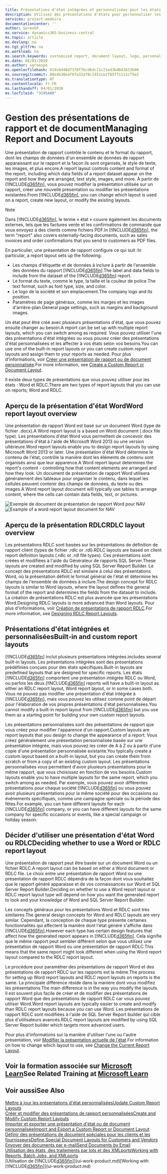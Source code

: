 ```yaml
---
title: Présentations d'état intégrées et personnalisées pour les états et les documents | Microsoft Docs
description: Utilisez des présentations d'états pour personnaliser les documents, par exemple, pour personnaliser la police, le logo, ou la mise en page des fichiers PDF que vous envoyez aux clients.
services: project-madeira
documentationcenter: ''
author: SorenGP
ms.service: dynamics365-business-central
ms.topic: article
ms.devlang: na
ms.tgt_pltfrm: na
ms.workload: na
ms.search.keywords: customized report, document layout, logo, personalize
ms.date: 04/01/2020
ms.author: sgroespe
ms.openlocfilehash: 419c6d48d7370f7bcd6dc21c21ed3bd8d3833b00
ms.sourcegitcommit: 88e4b30eaf6fa32af0c1452ce2f85ff1111c75e2
ms.translationtype: HT
ms.contentlocale: fr-FR
ms.lasthandoff: 04/01/2020
ms.locfileid: "3195460"
---
```

# <a name="managing-report-and-document-layouts"></a><span data-ttu-id="fe296-103">Gestion des présentations de rapport et de document</span><span class="sxs-lookup"><span data-stu-id="fe296-103">Managing Report and Document Layouts</span></span>
<span data-ttu-id="fe296-104">Une présentation de rapport contrôle le contenu et le format du rapport, dont les champs de données d'un ensemble de données de rapport apparaissant sur le rapport et la façon ils sont organisés, le style de texte, les images, et plus encore.</span><span class="sxs-lookup"><span data-stu-id="fe296-104">A report layout controls content and format of the report, including which data fields of a report dataset appear on the report and how they are arranged, text style, images, and more.</span></span> <span data-ttu-id="fe296-105">À partir de [!INCLUDE[d365fin](includes/d365fin_md.md)], vous pouvez modifier la présentation utilisée sur un rapport, créer une nouvelle présentation ou modifier les présentations existantes.</span><span class="sxs-lookup"><span data-stu-id="fe296-105">From [!INCLUDE[d365fin](includes/d365fin_md.md)], you can change which layout is used on a report, create new layout, or modify the existing layouts.</span></span>

> [!NOTE]  
>   <span data-ttu-id="fe296-106">Dans [!INCLUDE[d365fin](includes/d365fin_md.md)], le terme « état » couvre également les documents externes, tels que les factures vente et les confirmations de commande que vous envoyez à des clients comme fichiers PDF.</span><span class="sxs-lookup"><span data-stu-id="fe296-106">In [!INCLUDE[d365fin](includes/d365fin_md.md)], the term "report" also covers externally-facing documents, such as sales invoices and order confirmations that you send to customers as PDF files.</span></span>

<span data-ttu-id="fe296-107">En particulier, une présentation de rapport configure ce qui suit :</span><span class="sxs-lookup"><span data-stu-id="fe296-107">In particular, a report layout sets up the following:</span></span>

* <span data-ttu-id="fe296-108">Les champs d'étiquette et de données à inclure à partir de l'ensemble des données du rapport [!INCLUDE[d365fin](includes/d365fin_md.md)].</span><span class="sxs-lookup"><span data-stu-id="fe296-108">The label and data fields to include from the dataset of the [!INCLUDE[d365fin](includes/d365fin_md.md)] report.</span></span>
* <span data-ttu-id="fe296-109">Le format du texte, comme le type, la taille et la couleur de police.</span><span class="sxs-lookup"><span data-stu-id="fe296-109">The text format, such as font type, size, and color.</span></span>
* <span data-ttu-id="fe296-110">Le logo de la société et son emplacement.</span><span class="sxs-lookup"><span data-stu-id="fe296-110">The company logo and its position.</span></span>
* <span data-ttu-id="fe296-111">Paramètres de page généraux, comme les marges et les images d'arrière-plan.</span><span class="sxs-lookup"><span data-stu-id="fe296-111">General page settings, such as margins and background images.</span></span>

<span data-ttu-id="fe296-112">Un état peut être créé avec plusieurs présentations d'état, que vous pouvez ensuite changer au besoin.</span><span class="sxs-lookup"><span data-stu-id="fe296-112">A report can be set up with multiple report layouts, which you can switch among as required.</span></span> <span data-ttu-id="fe296-113">Vous pouvez utiliser l'une des présentations d'état intégrées ou vous pouvez créer des présentations d'état personnalisées et les affecter à vos états selon vos besoins.</span><span class="sxs-lookup"><span data-stu-id="fe296-113">You can use one of the built-in report layouts or you can create custom report layouts and assign them to your reports as needed.</span></span> <span data-ttu-id="fe296-114">Pour plus d'informations, voir [Créer une présentation de rapport ou de document personnalisée](ui-how-create-custom-report-layout.md).</span><span class="sxs-lookup"><span data-stu-id="fe296-114">For more information, see [Create a Custom Report or Document Layout](ui-how-create-custom-report-layout.md).</span></span>

<span data-ttu-id="fe296-115">Il existe deux types de présentations que vous pouvez utiliser pour les états : Word et RDLC.</span><span class="sxs-lookup"><span data-stu-id="fe296-115">There are two types of report layouts that you can use on reports; Word and RDLC.</span></span>

## <a name="word-report-layout-overview"></a><span data-ttu-id="fe296-116">Aperçu de la présentation d'état Word</span><span class="sxs-lookup"><span data-stu-id="fe296-116">Word report layout overview</span></span>
<span data-ttu-id="fe296-117">Une présentation de rapport Word est basé sur un document Word (type de fichier .docx).</span><span class="sxs-lookup"><span data-stu-id="fe296-117">A Word report layout is a based on Word document (.docx file type).</span></span> <span data-ttu-id="fe296-118">Les présentations d'état Word vous permettent de concevoir des présentations d'état à l'aide de Microsoft Word 2013 ou une version ultérieure.</span><span class="sxs-lookup"><span data-stu-id="fe296-118">Word report layouts enable you to design report layouts by using Microsoft Word 2013 or later.</span></span> <span data-ttu-id="fe296-119">Une présentation d'état Word détermine le contenu de l'état, contrôle la manière dont les éléments de contenu sont organisés ainsi que leur apparence.</span><span class="sxs-lookup"><span data-stu-id="fe296-119">A Word report layout determines the report's content - controlling how that content elements are arranged and how they look.</span></span> <span data-ttu-id="fe296-120">Un document de présentation de rapport Word utilisera généralement des tableaux pour organiser le contenu, dans lequel les cellules peuvent contenir des champs de données, du texte ou des images.</span><span class="sxs-lookup"><span data-stu-id="fe296-120">A Word report layout document will typically use tables to arrange content, where the cells can contain data fields, text, or pictures.</span></span>

 <span data-ttu-id="fe296-121">![Exemple de document de présentation de rapport Word pour NAV](media/nav_wordreportlayout_edit_in_word_example.png "NAV_WordReportLayout_Edit_In_Word_Example")</span><span class="sxs-lookup"><span data-stu-id="fe296-121">![Example of a word report layout document for NAV](media/nav_wordreportlayout_edit_in_word_example.png "NAV_WordReportLayout_Edit_In_Word_Example")</span></span>  

## <a name="rdlc-layout-overview"></a><span data-ttu-id="fe296-122">Aperçu de la présentation RDLC</span><span class="sxs-lookup"><span data-stu-id="fe296-122">RDLC layout overview</span></span>
<span data-ttu-id="fe296-123">Les présentations RDLC sont basées sur les présentations de définition de rapport client (types de fichier .rdlc or .rdl).</span><span class="sxs-lookup"><span data-stu-id="fe296-123">RDLC layouts are based on client report definition layouts (.rdlc or .rdl file types).</span></span> <span data-ttu-id="fe296-124">Ces présentations sont créées et modifiées à l'aide du Générateur de rapports SQL Server.</span><span class="sxs-lookup"><span data-stu-id="fe296-124">These layouts are created and modified by using SQL Server Report Builder.</span></span> <span data-ttu-id="fe296-125">Le concept des présentations RDLC est similaire à celui des présentations Word, où la présentation définit le format général de l'état et détermine les champs de l'ensemble de données à inclure.</span><span class="sxs-lookup"><span data-stu-id="fe296-125">The design concept for RDLC layouts is similar to Word layouts, where the layout defines the general format of the report and determines the fields from the dataset to include.</span></span> <span data-ttu-id="fe296-126">La création de présentations RDLC est plus avancée que les présentations Word.</span><span class="sxs-lookup"><span data-stu-id="fe296-126">Designing RDLC layouts is more advanced than Word layouts.</span></span> <span data-ttu-id="fe296-127">Pour plus d'informations, voir [Création de présentations de rapport RDLC](/dynamics-nav/Designing-RDLC-Report-Layouts).</span><span class="sxs-lookup"><span data-stu-id="fe296-127">For more information, see [Designing RDLC Report Layouts](/dynamics-nav/Designing-RDLC-Report-Layouts).</span></span>

## <a name="built-in-and-custom-report-layouts"></a><span data-ttu-id="fe296-128">Présentations d'état intégrées et personnalisées</span><span class="sxs-lookup"><span data-stu-id="fe296-128">Built-in and custom report layouts</span></span>
[!INCLUDE[d365fin](includes/d365fin_md.md)] <span data-ttu-id="fe296-129">inclut plusieurs présentations intégrées.</span><span class="sxs-lookup"><span data-stu-id="fe296-129">includes several built-in layouts.</span></span> <span data-ttu-id="fe296-130">Les présentations intégrées sont des présentations prédéfinies conçues pour des états spécifiques.</span><span class="sxs-lookup"><span data-stu-id="fe296-130">Built-in layouts are predefined layouts that are designed for specific reports.</span></span> <span data-ttu-id="fe296-131">Les états [!INCLUDE[d365fin](includes/d365fin_md.md)] comportent une présentation intégrée RDLC ou Word, ou parfois les deux.</span><span class="sxs-lookup"><span data-stu-id="fe296-131">[!INCLUDE[d365fin](includes/d365fin_md.md)] reports will have a built-in layout as either an RDLC report layout, Word report layout, or in some cases both.</span></span> <span data-ttu-id="fe296-132">Vous ne pouvez pas modifier une présentation d'état intégrée à [!INCLUDE[d365fin](includes/d365fin_md.md)], mais vous pouvez les utilisez comme point de départ pour l'élaboration de vos propres présentations d'état personnalisées.</span><span class="sxs-lookup"><span data-stu-id="fe296-132">You cannot modify a built-in report layout from [!INCLUDE[d365fin](includes/d365fin_md.md)] but you use them as a starting point for building your own custom report layouts.</span></span>

<span data-ttu-id="fe296-133">Les présentations personnalisées sont des présentations de rapport que vous créez pour modifier l'apparence d'un rapport.</span><span class="sxs-lookup"><span data-stu-id="fe296-133">Custom layouts are report layouts that you design to change the appearance of a report.</span></span> <span data-ttu-id="fe296-134">Vous créez généralement une présentation personnalisée basée sur une présentation intégrée, mais vous pouvez les créer de A à Z ou à partir d'une copie d'une présentation personnalisée existante.</span><span class="sxs-lookup"><span data-stu-id="fe296-134">You typically create a custom layout based on a built-in layout, but you can create them from scratch or from a copy of an existing custom layout.</span></span> <span data-ttu-id="fe296-135">Les présentations personnalisées vous permettent d'avoir plusieurs présentations pour le même rapport, que vous choisissez en fonction de vos besoins.</span><span class="sxs-lookup"><span data-stu-id="fe296-135">Custom layouts enable you to have multiple layouts for the same report, which you switch among as needed.</span></span> <span data-ttu-id="fe296-136">Par exemple, vous pouvez avoir différentes présentations pour chaque société [!INCLUDE[d365fin](includes/d365fin_md.md)] ou vous pouvez avoir plusieurs présentations pour la même société pour des occasions ou événements spécifiques, comme une campagne spéciale ou la période des fêtes.</span><span class="sxs-lookup"><span data-stu-id="fe296-136">For example, you can have different layouts for each [!INCLUDE[d365fin](includes/d365fin_md.md)] company, or you can have different layouts for the same company for specific occasions or events, like a special campaign or holiday season.</span></span>

## <a name="deciding-whether-to-use-a-word-or-rdlc-report-layout"></a><span data-ttu-id="fe296-137">Décider d'utiliser une présentation d'état Word ou RDLC</span><span class="sxs-lookup"><span data-stu-id="fe296-137">Deciding whether to use a Word or RDLC report layout</span></span>
<span data-ttu-id="fe296-138">Une présentation de rapport peut être basée sur un document Word ou un fichier RDLC.</span><span class="sxs-lookup"><span data-stu-id="fe296-138">A report layout can be based on either a Word document or RDLC file.</span></span> <span data-ttu-id="fe296-139">Le choix entre une présentation de rapport Word ou une présentation de rapport RDLC dépendra de la façon dont vous souhaitez que le rapport généré apparaisse et de vos connaissances sur Word et SQL Server Report Builder.</span><span class="sxs-lookup"><span data-stu-id="fe296-139">Deciding on whether to use a Word report layout or RDLC report layout type will depend on how you want the generated report to look and your knowledge of Word and SQL Server Report Builder.</span></span>

<span data-ttu-id="fe296-140">Les concepts généraux pour les présentations Word et RDLC sont très similaires.</span><span class="sxs-lookup"><span data-stu-id="fe296-140">The general design concepts for Word and RDLC layouts are very similar.</span></span> <span data-ttu-id="fe296-141">Cependant, la conception de chaque type présente certaines fonctionnalités qui affectent la manière dont l'état généré s'affiche dans [!INCLUDE[d365fin](includes/d365fin_md.md)].</span><span class="sxs-lookup"><span data-stu-id="fe296-141">However each type has certain design features that affect how the generated report appears in [!INCLUDE[d365fin](includes/d365fin_md.md)].</span></span> <span data-ttu-id="fe296-142">Cela signifie que le même rapport peut sembler différent selon que vous utilisez une présentation de rapport Word ou une présentation de rapport RDLC.</span><span class="sxs-lookup"><span data-stu-id="fe296-142">This means that the same report might look different when using the Word report layout compared to the RDLC report layout.</span></span>

<span data-ttu-id="fe296-143">Le procédure pour paramétrer des présentations de rapport Word et des présentations de rapport RDLC sur les rapports est la même.</span><span class="sxs-lookup"><span data-stu-id="fe296-143">The process for setting up Word report layouts and RDLC report layouts on reports is the same.</span></span> <span data-ttu-id="fe296-144">La principale différence réside dans la manière dont vous modifiez les présentations.</span><span class="sxs-lookup"><span data-stu-id="fe296-144">The main difference is in the way you modify the layouts.</span></span> <span data-ttu-id="fe296-145">Il est souvent plus facile de créer et de modifier des présentations de rapport Word que des présentations de rapport RDLC car vous pouvez utiliser Word.</span><span class="sxs-lookup"><span data-stu-id="fe296-145">Word report layouts are typically easier to create and modify than RDLC report layouts because you can use Word.</span></span> <span data-ttu-id="fe296-146">Les présentations de rapport RDLC sont modifiées à l'aide de SQL Server Report builder qui cible plus d'utilisateurs avancés.</span><span class="sxs-lookup"><span data-stu-id="fe296-146">RDLC report layouts are modified by using SQL Server Report builder which targets more advanced users.</span></span>

<span data-ttu-id="fe296-147">Pour plus d'informations sur la manière d'utiliser l'une ou l'autre présentation, voir [Modifier la présentation actuelle de l'état](ui-how-change-layout-currently-used-report.md).</span><span class="sxs-lookup"><span data-stu-id="fe296-147">For information on how to change which layout to use, see [Change the Current Report Layout](ui-how-change-layout-currently-used-report.md).</span></span>

## <a name="see-related-training-at-microsoft-learn"></a><span data-ttu-id="fe296-148">Voir la formation associée sur [Microsoft Learn](/learn/modules/change-documents-dynamics-365-business-central/index)</span><span class="sxs-lookup"><span data-stu-id="fe296-148">See Related Training at [Microsoft Learn](/learn/modules/change-documents-dynamics-365-business-central/index)</span></span>

## <a name="see-also"></a><span data-ttu-id="fe296-149">Voir aussi</span><span class="sxs-lookup"><span data-stu-id="fe296-149">See Also</span></span>
[<span data-ttu-id="fe296-150">Mettre à jour les présentations d'état personnalisées</span><span class="sxs-lookup"><span data-stu-id="fe296-150">Update Custom Report Layouts</span></span>](ui-update-report-layouts.md)  
[<span data-ttu-id="fe296-151">Créer et modifier des présentations de rapport personnalisées</span><span class="sxs-lookup"><span data-stu-id="fe296-151">Create and Modify Custom Report Layouts</span></span>](ui-how-create-custom-report-layout.md)  
[<span data-ttu-id="fe296-152">Importer et exporter une présentation d'état ou de document personnalisée</span><span class="sxs-lookup"><span data-stu-id="fe296-152">Import and Export a Custom Report or Document Layout</span></span>](ui-how-import-and-export-report-layout.md)  
[<span data-ttu-id="fe296-153">Définir des présentations de document spéciales pour les clients et les fournisseurs</span><span class="sxs-lookup"><span data-stu-id="fe296-153">Define Special Document Layouts for Customers and Vendors</span></span>](ui-define-customer-vendor-document-layouts.md)  
[<span data-ttu-id="fe296-154">Envoyer des documents par e-mail</span><span class="sxs-lookup"><span data-stu-id="fe296-154">Send Documents by Email</span></span>](ui-how-send-documents-email.md)  
[<span data-ttu-id="fe296-155">Utilisation des états, des traitements par lots et des XMLports</span><span class="sxs-lookup"><span data-stu-id="fe296-155">Working with Reports, Batch Jobs, and XMLports</span></span>](ui-work-report.md)  
<span data-ttu-id="fe296-156">[Utilisation de [!INCLUDE[d365fin](includes/d365fin_md.md)]](ui-work-product.md)</span><span class="sxs-lookup"><span data-stu-id="fe296-156">[Working with [!INCLUDE[d365fin](includes/d365fin_md.md)]](ui-work-product.md)</span></span>  

